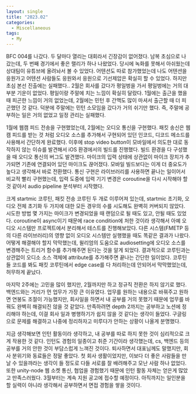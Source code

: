 ```yaml
---
layout: single
title: "2023.02"
categories:
  - Miscellaneous
tags:
  - My
---
```


BFC 004를 나갔다. 두 달마다 열리는 대회라서 긴장감이 없어졌다. 남복 초심으로 나갔는데, 두 번째 경기에서 좋은 랠리가 하나 나왔었다. 당시에 녹화를 못해서 아쉬웠는데 상대팀이 유튜브에 올려놔서 볼 수 있었다. 어텐션도 따로 참가했었는데 나도 어텐션을 응원가고 어텐션 사람들도 응원와서 응원으로 기선제압은 확실히 할 수 있었다. 하지만 초심 본선 진출에는 실패했다.. 2월은 회사를 갔다가 평일벙을 가서 평일벙에는 거의 대부분 기운이 없었다. 평일이랑 주말에 치는 느낌이 확실히 달랐다. 1월에는 출근을 했을 때 피곤한 느낌이 거의 없었는데, 2월에는 민턴 후 간맥도 많이 마셔서 출근할 때 더 피곤했던 것 같다. 덕분에 주말에는 민턴 소모임을 갔다가 거의 쉬기만 했다. 즉, 주말에 공부하는 일은 거의 없었고 일정 관리는 실패했다.

1월에 웹캠 피드 전송을 구현했었는데, 2월에는 오디오 통신을 구현했다. 패킷 송신은 웹캠 피드를 받는 것 처럼 오디오 소스를 추가해서 구현되어 있던 인코드, 디코드 메소드를 사용해서 간단하게 완료했다. 이후에 stop video button이 모바일에서 의도한 대로 동작하지 않는 이슈를 발견해서 iOS 환경에서의 빌드를 진행했다. 빌드 환경을 다 구성했을 때 오디오 통신의 버그도 발견했다. 마이크의 입력 상태에 상관없이 마이크 장치가 추가되면 기존에 연결되어 있던 마이크도 끊어졌다. 모바일 빌드보다는 이게 더 중요도가 높다고 생각해서 바로 전환했다. 통신 구현은 라이브러리를 사용하면 끝나는 일이어서 비교적 빨리 구현했는데, 입력 도중에 입력 기기 변경은 coroutine을 다시 시작해야 할 것 같아서 audio pipeline 분석부터 시작했다.

크게 startmic 코루틴, 패킷 전송 코루틴 두 개로 이루어져 있는데, startmic 초기화, 오디오 전체 초기화 두 가지에 대한 모든 경우의 수를 시도해도 완벽히 커버되지 않았다. 시도한 방법 몇 가지는 마이크가 변경되었을 때 랜덤으로 될 때도 있고, 안될 때도 있었다. coroutine이 async이기 때문에 race condition에 처한 것이라 생각해서 아예 오디오 시스템만 프로젝트에서 분리해서 테스트를 진행해보았다. 다른 시스템(FMETP 등의 다른 라이브러리)의 영향 없이 오디오 시스템만 실행했을 때도 똑같은 결과가 나왔다. 어떻게 해결해야 할지 막막했는데, 윌리엄의 도움으로 audiosetting에 오디오 소스를 변경해주는 트리거 함수를 추가해주면 된다는 것을 알게 되었다. 결과적으로 코루틴과는 상관없이 오디소 소스 객체에 attribute를 추가해주면 끝나는 간단한 일이었다. 코루틴들 코드를 봐도 패킷 코루틴에서 edge case를 다 처리하는데 안되어서 막막했었는데, 허무하게 끝났다.

마지막 2주에는 고민을 많이 했지만, 2월까지만 하고 정규직 전환은 하지 않기로 했다. 백엔드와는 거리가 먼 업무가 가장 큰 이유였다. 업무를 원하는 내용으로 바꿔주고 원하면 연봉도 조절이 가능했지만, 회사일을 하면서 내 공부를 거의 못했기 때문에 업무를 바꿔도 완벽히 해결되진 않을 것 같았다. 만족하려면 depth 2까지는 공부하고 노션에 정리해야 하는데, 이걸 회사 일과 병행하기가 쉽지 않을 것 같다는 생각이 들었다. 구글링으로 문제를 해결하고 나중에 정리하자고 미루다가 안하는 상황이 나올게 분명했다.

지금 생각해보면 인턴 활동이라 생각하고, 내 공부를 따로 하지 못한 것이 심리적으로 크게 작용한 것 같다. 인턴도 경험의 일종이고 취준 기간이라 생각했는데, cs, 백엔드 등의 공부를 거의 안한 것이 부담스럽게 느껴진 것이다. 퇴사하면서 대표님께도 말했지만, 회사 분위기와 동료들은 정말 좋았다. 첫 회사 생활이었지만, 이보다 더 좋은 사람들을 만날 수 있을까라는 생각이 들 정도로 다들 서로를 잘 배려해주고 모난 사람 하나 없었다. 또한 unity-node 웹 소켓 통신, 협업을 경험했기 때문에 인턴 활동 자체는 얻은게 많았고 만족스러웠다. 3월부터는 계속 지원 공고에 접수할 예정이다. 아직까지는 일인분을 할 실력이 아니라 생각해서 공부하면서 면접 경험을 쌓을 것이다.
